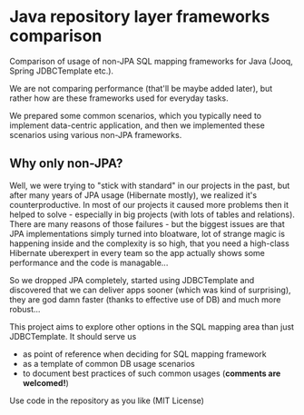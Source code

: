 # Java repository layer frameworks comparison
Comparison of usage of non-JPA SQL mapping frameworks for Java (Jooq, Spring JDBCTemplate etc.).

We are not comparing performance (that'll be maybe added later), but rather how are these frameworks used for everyday tasks.

We prepared some common scenarios, which you typically need to implement data-centric application, and then we implemented these scenarios using various non-JPA frameworks.

## Why only non-JPA?
Well, we were trying to "stick with standard" in our projects in the past, but after many years of JPA usage
(Hibernate mostly), we realized it's counterproductive. In most of our projects it caused more problems then 
it helped to solve - especially in big projects (with lots of tables and relations).
There are many reasons of those failures - but the biggest issues are that JPA implementations simply turned into bloatware,
lot of strange magic is happening inside and the complexity is so high, that you need a high-class Hibernate uberexpert
in every team so the app actually shows some performance and the code is managable...

So we dropped JPA completely, started using JDBCTemplate and discovered that we can deliver apps sooner
(which was kind of surprising), they are god damn faster (thanks to effective use of DB) and much more robust... 

This project aims to explore other options in the SQL mapping area than just JDBCTemplate. It should serve us 
- as point of reference when deciding for SQL mapping framework 
- as a template of common DB usage scenarios
- to document best practices of such common usages (**comments are welcomed!**)


Use code in the repository as you like (MIT License)
